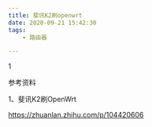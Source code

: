 ```yaml
---
title: 斐讯K2刷openwrt
date: 2020-09-21 15:42:30
tags:
	- 路由器

---
```


1

参考资料

1、斐讯K2刷OpenWrt

https://zhuanlan.zhihu.com/p/104420606

